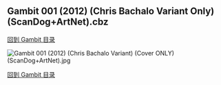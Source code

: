 ## Gambit 001 (2012) (Chris Bachalo Variant Only) (ScanDog+ArtNet).cbz


[回到 Gambit 目录](https://github.com/alicewish/markdown/blob/master/series/Gambit.md)


![Gambit 001 (2012) (Chris Bachalo Variant) (Cover ONLY) (ScanDog+ArtNet).jpg](https://wx1.sinaimg.cn/large/6a9fdecaly1fr0twtecrzj21401pagxv.jpg)

[回到 Gambit 目录](https://github.com/alicewish/markdown/blob/master/series/Gambit.md)

